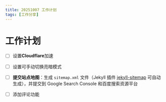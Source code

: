 ```yaml
---
title: 20251007 工作计划
tags: [工作分享]
---
```


# 工作计划

- [ ] 设置**Cloudflare**加速

- [ ] 设置可手动切换亮暗模式

- [ ] **提交站点地图**：生成 `sitemap.xml` 文件（Jekyll 插件 [jekyll-sitemap](https://github.com/jekyll/jekyll-sitemap) 可自动生成），并提交到 Google Search Console 和百度搜索资源平台

- [ ] 添加评论功能
